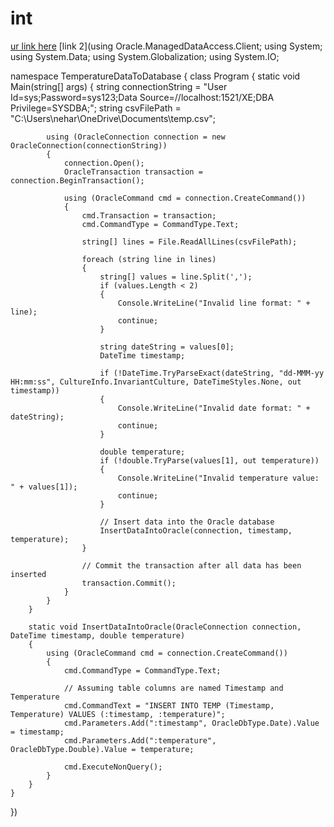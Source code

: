 # int
[ur link here](https://chat.openai.com/share/1d4a5c5c-20ff-460a-af73-d41eee4b46f2)
[link 2](using Oracle.ManagedDataAccess.Client;
using System;
using System.Data;
using System.Globalization;
using System.IO;

namespace TemperatureDataToDatabase
{
    class Program
    {
        static void Main(string[] args)
        {
            string connectionString = "User Id=sys;Password=sys123;Data Source=//localhost:1521/XE;DBA Privilege=SYSDBA;";
            string csvFilePath = "C:\\Users\\nehar\\OneDrive\\Documents\\temp.csv";

            using (OracleConnection connection = new OracleConnection(connectionString))
            {
                connection.Open();
                OracleTransaction transaction = connection.BeginTransaction();

                using (OracleCommand cmd = connection.CreateCommand())
                {
                    cmd.Transaction = transaction;
                    cmd.CommandType = CommandType.Text;

                    string[] lines = File.ReadAllLines(csvFilePath);

                    foreach (string line in lines)
                    {
                        string[] values = line.Split(',');
                        if (values.Length < 2)
                        {
                            Console.WriteLine("Invalid line format: " + line);
                            continue;
                        }

                        string dateString = values[0];
                        DateTime timestamp;

                        if (!DateTime.TryParseExact(dateString, "dd-MMM-yy HH:mm:ss", CultureInfo.InvariantCulture, DateTimeStyles.None, out timestamp))
                        {
                            Console.WriteLine("Invalid date format: " + dateString);
                            continue;
                        }

                        double temperature;
                        if (!double.TryParse(values[1], out temperature))
                        {
                            Console.WriteLine("Invalid temperature value: " + values[1]);
                            continue;
                        }

                        // Insert data into the Oracle database
                        InsertDataIntoOracle(connection, timestamp, temperature);
                    }

                    // Commit the transaction after all data has been inserted
                    transaction.Commit();
                }
            }
        }

        static void InsertDataIntoOracle(OracleConnection connection, DateTime timestamp, double temperature)
        {
            using (OracleCommand cmd = connection.CreateCommand())
            {
                cmd.CommandType = CommandType.Text;

                // Assuming table columns are named Timestamp and Temperature
                cmd.CommandText = "INSERT INTO TEMP (Timestamp, Temperature) VALUES (:timestamp, :temperature)";
                cmd.Parameters.Add(":timestamp", OracleDbType.Date).Value = timestamp;
                cmd.Parameters.Add(":temperature", OracleDbType.Double).Value = temperature;

                cmd.ExecuteNonQuery();
            }
        }
    }
})
